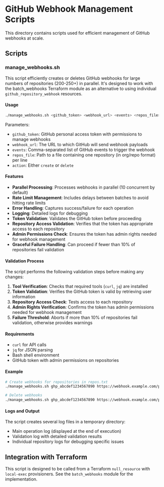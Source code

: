 # GitHub Webhook Management Scripts

This directory contains scripts used for efficient management of GitHub webhooks at scale.

## Scripts

### manage_webhooks.sh

This script efficiently creates or deletes GitHub webhooks for large numbers of repositories (200-250+) in parallel. It's designed to work with the batch_webhooks Terraform module as an alternative to using individual `github_repository_webhook` resources.

#### Usage

```bash
./manage_webhooks.sh <github_token> <webhook_url> <events> <repos_file> <action>
```

Parameters:
- `github_token`: GitHub personal access token with permissions to manage webhooks
- `webhook_url`: The URL to which GitHub will send webhook payloads
- `events`: Comma-separated list of GitHub events to trigger the webhook
- `repos_file`: Path to a file containing one repository (in org/repo format) per line
- `action`: Either `create` or `delete`

#### Features

- **Parallel Processing**: Processes webhooks in parallel (10 concurrent by default)
- **Rate Limit Management**: Includes delays between batches to avoid hitting rate limits
- **Error Handling**: Captures success/failure for each operation
- **Logging**: Detailed logs for debugging
- **Token Validation**: Validates the GitHub token before proceeding
- **Repository Access Validation**: Verifies that the token has appropriate access to each repository
- **Admin Permissions Check**: Ensures the token has admin rights needed for webhook management
- **Graceful Failure Handling**: Can proceed if fewer than 10% of repositories fail validation

#### Validation Process

The script performs the following validation steps before making any changes:

1. **Tool Verification**: Checks that required tools (`curl`, `jq`) are installed
2. **Token Validation**: Verifies the GitHub token is valid by retrieving user information
3. **Repository Access Check**: Tests access to each repository
4. **Admin Rights Verification**: Confirms the token has admin permissions needed for webhook management
5. **Failure Threshold**: Aborts if more than 10% of repositories fail validation, otherwise provides warnings

#### Requirements

- `curl` for API calls
- `jq` for JSON parsing
- Bash shell environment
- GitHub token with admin permissions on repositories

#### Example

```bash
# Create webhooks for repositories in repos.txt
./manage_webhooks.sh ghp_abcdef1234567890 https://webhook.example.com/path check_run,workflow_run repos.txt create

# Delete webhooks
./manage_webhooks.sh ghp_abcdef1234567890 https://webhook.example.com/path check_run,workflow_run repos.txt delete
```

#### Logs and Output

The script creates several log files in a temporary directory:
- Main operation log (displayed at the end of execution)
- Validation log with detailed validation results
- Individual repository logs for debugging specific issues

## Integration with Terraform

This script is designed to be called from a Terraform `null_resource` with `local-exec` provisioners. See the `batch_webhooks` module for the implementation. 